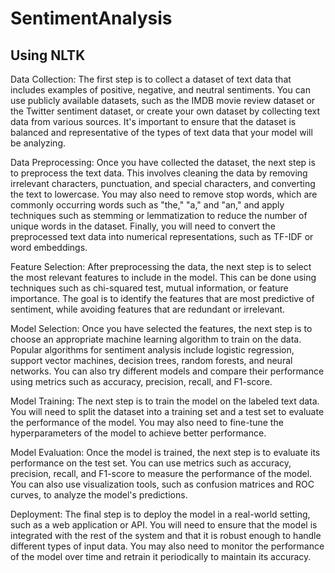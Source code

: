# SentimentAnalysis
## Using NLTK

Data Collection:
The first step is to collect a dataset of text data that includes examples of positive, negative, and neutral sentiments. You can use publicly available datasets, such as the IMDB movie review dataset or the Twitter sentiment dataset, or create your own dataset by collecting text data from various sources. It's important to ensure that the dataset is balanced and representative of the types of text data that your model will be analyzing.

Data Preprocessing:
Once you have collected the dataset, the next step is to preprocess the text data. This involves cleaning the data by removing irrelevant characters, punctuation, and special characters, and converting the text to lowercase. You may also need to remove stop words, which are commonly occurring words such as "the," "a," and "an," and apply techniques such as stemming or lemmatization to reduce the number of unique words in the dataset. Finally, you will need to convert the preprocessed text data into numerical representations, such as TF-IDF or word embeddings.

Feature Selection:
After preprocessing the data, the next step is to select the most relevant features to include in the model. This can be done using techniques such as chi-squared test, mutual information, or feature importance. The goal is to identify the features that are most predictive of sentiment, while avoiding features that are redundant or irrelevant.

Model Selection:
Once you have selected the features, the next step is to choose an appropriate machine learning algorithm to train on the data. Popular algorithms for sentiment analysis include logistic regression, support vector machines, decision trees, random forests, and neural networks. You can also try different models and compare their performance using metrics such as accuracy, precision, recall, and F1-score.

Model Training:
The next step is to train the model on the labeled text data. You will need to split the dataset into a training set and a test set to evaluate the performance of the model. You may also need to fine-tune the hyperparameters of the model to achieve better performance.

Model Evaluation:
Once the model is trained, the next step is to evaluate its performance on the test set. You can use metrics such as accuracy, precision, recall, and F1-score to measure the performance of the model. You can also use visualization tools, such as confusion matrices and ROC curves, to analyze the model's predictions.

Deployment:
The final step is to deploy the model in a real-world setting, such as a web application or API. You will need to ensure that the model is integrated with the rest of the system and that it is robust enough to handle different types of input data. You may also need to monitor the performance of the model over time and retrain it periodically to maintain its accuracy.

